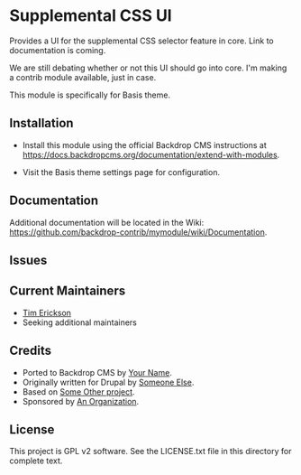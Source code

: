 Supplemental CSS UI
========
Provides a UI for the supplemental CSS selector feature in core. Link to 
documentation is coming. 

We are still debating whether or not this UI should go into core. I'm making
a contrib module available, just in case. 

This module is specifically for Basis theme. 


Installation
------------
- Install this module using the official Backdrop CMS instructions at
  https://docs.backdropcms.org/documentation/extend-with-modules.

- Visit the Basis theme settings page for configuration.


Documentation
-------------


Additional documentation will be located in the Wiki:
https://github.com/backdrop-contrib/mymodule/wiki/Documentation.


Issues
------
<!--
Link to the repo's issue queue.
-->




Current Maintainers
-------------------
<!--
List the current maintainer(s) of the module, and note if this module needs
new/additional maintainers.
-->

- [Tim Erickson](https://github.com/stpaultim)
- Seeking additional maintainers


Credits
-------
<!--
Give credit where credit's due.
If this is a Drupal port, state who ported it, and who wrote the original Drupal
module. If this module is based on another project, or uses third-party
libraries, list them here. You can also mention any organisations/companies who
sponsored the module's development.
-->

- Ported to Backdrop CMS by [Your Name](https://github.com/username).
- Originally written for Drupal by [Someone Else](https://github.com/username).
- Based on [Some Other project](https://github.com/example).
- Sponsored by [An Organization](https://example.org).


License
-------
<!--
Mention what license this module is released under, and where people can find
it.
-->

This project is GPL v2 software.
See the LICENSE.txt file in this directory for complete text.
